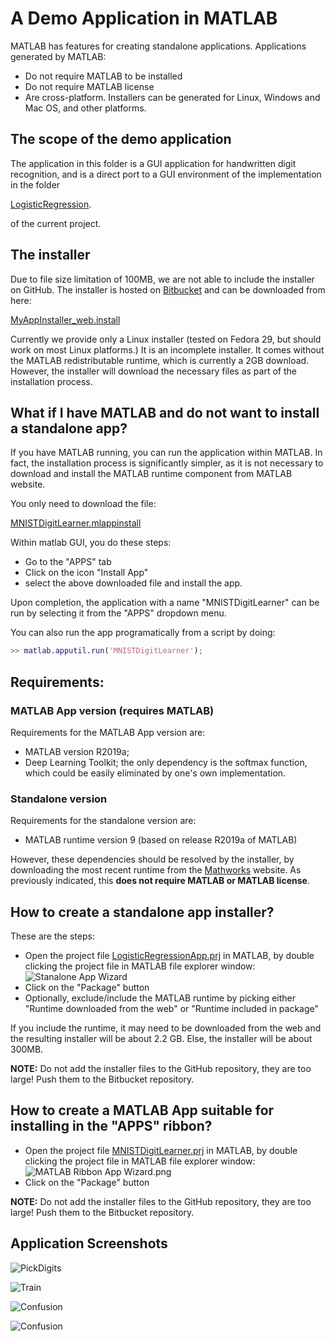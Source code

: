 # A Demo Application in MATLAB
MATLAB has features for creating standalone applications. Applications generated by MATLAB:

- Do not require MATLAB to be installed
- Do not require MATLAB license
- Are cross-platform. Installers can be generated for Linux, Windows and Mac OS, and
other platforms.

## The scope of the demo application

The application in this folder is a GUI application for handwritten
digit recognition, and is a direct port to a GUI environment of the
implementation in the folder

[LogisticRegression](../LogisticRegression).

of the current project.

## The installer

Due to file size limitation of 100MB, we are not able to include the
installer on GitHub.  The installer is hosted on
[Bitbucket](http://bitbucket.org) and can be downloaded from here:

[MyAppInstaller_web.install](https://bitbucket.org/rychlikjobs/worldly-ocr-installer/src/master/LogisticRegressionApp/for_redistribution/MyAppInstaller_web.install)

Currently we provide only a Linux installer (tested on Fedora 29, but
should work on most Linux platforms.)  It is an incomplete
installer. It comes without the MATLAB redistributable runtime, which
is currently a 2GB download. However, the installer will download the
necessary files as part of the installation process.

## What if I have MATLAB and do not want to install a standalone app?
If you have MATLAB running, you can run the application within MATLAB.
In fact, the installation process is significantly simpler, as it is
not necessary to download and install the MATLAB runtime component from
MATLAB website.

You only need to download the file:

[MNISTDigitLearner.mlappinstall](./MNISTDigitLearner.mlappinstall)

Within matlab GUI, you do these steps:
- Go to the "APPS" tab
- Click on the icon "Install App"
- select the above downloaded file and install the app.

Upon completion, the application with a name "MNISTDigitLearner" can
be run by selecting it from the "APPS" dropdown menu.

You can also run the app programatically from a script by doing:

```Matlab
>> matlab.apputil.run('MNISTDigitLearner');
```
## Requirements:
### MATLAB App version (requires MATLAB)

Requirements for the MATLAB App version are:
- MATLAB version R2019a;
- Deep Learning Toolkit; the only dependency is the softmax function, which could be easily eliminated by one's own implementation.

### Standalone version

Requirements for the standalone version are:

- MATLAB runtime version 9 (based on release R2019a of MATLAB)

However, these dependencies should be resolved by the installer, by
downloading the most recent runtime from the
[Mathworks](http://mathworks.com) website. As previously indicated,
this **does not require MATLAB or MATLAB license**.

## How to create a standalone app installer?

These are the steps:

- Open the project file [LogisticRegressionApp.prj](./LogisticRegressionApp.prj) in MATLAB, by double clicking the project file in MATLAB file explorer window:
![Stanalone App Wizard](./images/StanaloneAppWizard.png)
- Click on the "Package" button
- Optionally, exclude/include the MATLAB runtime by picking either "Runtime downloaded from the web"
 or "Runtime included in package"

If you include the runtime, it may need to be downloaded from the web
and the resulting installer will be about 2.2 GB. Else, the installer
will be about 300MB.

**NOTE:** Do not add the installer files to the GitHub repository, they are too large! Push them to the Bitbucket repository.

## How to create a MATLAB App suitable for installing in the "APPS" ribbon?

- Open the project file
  [MNISTDigitLearner.prj](./MNISTDigitLearner.prj) in MATLAB, by
  double clicking the project file in MATLAB file explorer window:
![MATLAB Ribbon App Wizard.png](./images/MATLABRibbonAppWizard.png)
- Click on the "Package" button

**NOTE:** Do not add the installer files to the GitHub repository, they are too large! Push them to the Bitbucket repository.

## Application Screenshots

![PickDigits](./images/PickDigits.png)

![Train](./images/Train.png)

![Confusion](./images/Confusion.png)

![Confusion](./images/DigitTracing.png)